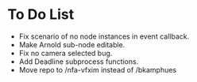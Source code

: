 # To Do List

- Fix scenario of no node instances in event callback.
- Make Arnold sub-node editable.
- Fix no camera selected bug.
- Add Deadline subprocess functions.
- Move repo to /nfa-vfxim instead of /bkamphues
